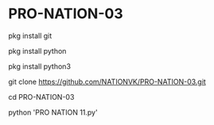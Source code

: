 # PRO-NATION-03

pkg install git 

pkg install python

pkg install python3

git clone https://github.com/NATIONVK/PRO-NATION-03.git

cd PRO-NATION-03

python 'PRO NATION 11.py'
